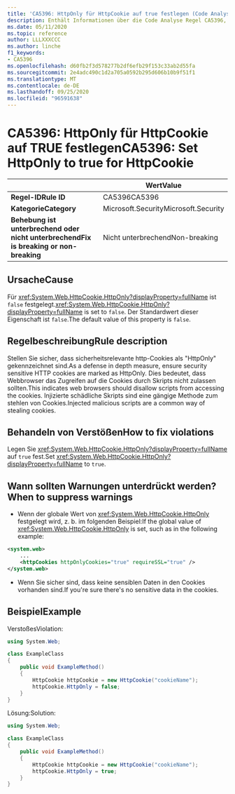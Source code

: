 ```yaml
---
title: 'CA5396: HttpOnly für HttpCookie auf true festlegen (Code Analyse)'
description: Enthält Informationen über die Code Analyse Regel CA5396, einschließlich der Gründe, der Behebung von Verstößen und der Zeit, zu der Sie unterdrückt werden soll.
ms.date: 05/11/2020
ms.topic: reference
author: LLLXXXCCC
ms.author: linche
f1_keywords:
- CA5396
ms.openlocfilehash: d60fb2f3d578277b2df6efb29f153c33ab2d55fa
ms.sourcegitcommit: 2e4adc490c1d2a705a0592b295d606b10b9f51f1
ms.translationtype: MT
ms.contentlocale: de-DE
ms.lasthandoff: 09/25/2020
ms.locfileid: "96591638"
---
```

# <a name="ca5396-set-httponly-to-true-for-httpcookie"></a><span data-ttu-id="13e89-103">CA5396: HttpOnly für HttpCookie auf TRUE festlegen</span><span class="sxs-lookup"><span data-stu-id="13e89-103">CA5396: Set HttpOnly to true for HttpCookie</span></span>

| | <span data-ttu-id="13e89-104">Wert</span><span class="sxs-lookup"><span data-stu-id="13e89-104">Value</span></span> |
|-|-|
| <span data-ttu-id="13e89-105">**Regel-ID**</span><span class="sxs-lookup"><span data-stu-id="13e89-105">**Rule ID**</span></span> |<span data-ttu-id="13e89-106">CA5396</span><span class="sxs-lookup"><span data-stu-id="13e89-106">CA5396</span></span>|
| <span data-ttu-id="13e89-107">**Kategorie**</span><span class="sxs-lookup"><span data-stu-id="13e89-107">**Category**</span></span> |<span data-ttu-id="13e89-108">Microsoft.Security</span><span class="sxs-lookup"><span data-stu-id="13e89-108">Microsoft.Security</span></span>|
| <span data-ttu-id="13e89-109">**Behebung ist unterbrechend oder nicht unterbrechend**</span><span class="sxs-lookup"><span data-stu-id="13e89-109">**Fix is breaking or non-breaking**</span></span> |<span data-ttu-id="13e89-110">Nicht unterbrechend</span><span class="sxs-lookup"><span data-stu-id="13e89-110">Non-breaking</span></span>|

## <a name="cause"></a><span data-ttu-id="13e89-111">Ursache</span><span class="sxs-lookup"><span data-stu-id="13e89-111">Cause</span></span>

<span data-ttu-id="13e89-112">Für <xref:System.Web.HttpCookie.HttpOnly?displayProperty=fullName> ist `false` festgelegt.</span><span class="sxs-lookup"><span data-stu-id="13e89-112"><xref:System.Web.HttpCookie.HttpOnly?displayProperty=fullName> is set to `false`.</span></span> <span data-ttu-id="13e89-113">Der Standardwert dieser Eigenschaft ist `false`.</span><span class="sxs-lookup"><span data-stu-id="13e89-113">The default value of this property is `false`.</span></span>

## <a name="rule-description"></a><span data-ttu-id="13e89-114">Regelbeschreibung</span><span class="sxs-lookup"><span data-stu-id="13e89-114">Rule description</span></span>

<span data-ttu-id="13e89-115">Stellen Sie sicher, dass sicherheitsrelevante http-Cookies als "HttpOnly" gekennzeichnet sind.</span><span class="sxs-lookup"><span data-stu-id="13e89-115">As a defense in depth measure, ensure security sensitive HTTP cookies are marked as HttpOnly.</span></span> <span data-ttu-id="13e89-116">Dies bedeutet, dass Webbrowser das Zugreifen auf die Cookies durch Skripts nicht zulassen sollten.</span><span class="sxs-lookup"><span data-stu-id="13e89-116">This indicates web browsers should disallow scripts from accessing the cookies.</span></span> <span data-ttu-id="13e89-117">Injizierte schädliche Skripts sind eine gängige Methode zum stehlen von Cookies.</span><span class="sxs-lookup"><span data-stu-id="13e89-117">Injected malicious scripts are a common way of stealing cookies.</span></span>

## <a name="how-to-fix-violations"></a><span data-ttu-id="13e89-118">Behandeln von Verstößen</span><span class="sxs-lookup"><span data-stu-id="13e89-118">How to fix violations</span></span>

<span data-ttu-id="13e89-119">Legen Sie <xref:System.Web.HttpCookie.HttpOnly?displayProperty=fullName> auf `true` fest.</span><span class="sxs-lookup"><span data-stu-id="13e89-119">Set <xref:System.Web.HttpCookie.HttpOnly?displayProperty=fullName> to `true`.</span></span>

## <a name="when-to-suppress-warnings"></a><span data-ttu-id="13e89-120">Wann sollten Warnungen unterdrückt werden?</span><span class="sxs-lookup"><span data-stu-id="13e89-120">When to suppress warnings</span></span>

- <span data-ttu-id="13e89-121">Wenn der globale Wert von <xref:System.Web.HttpCookie.HttpOnly> festgelegt wird, z. b. im folgenden Beispiel:</span><span class="sxs-lookup"><span data-stu-id="13e89-121">If the global value of <xref:System.Web.HttpCookie.HttpOnly> is set,  such as in the following example:</span></span>

```xml
<system.web>
    ...
    <httpCookies httpOnlyCookies="true" requireSSL="true" />
</system.web>
```

- <span data-ttu-id="13e89-122">Wenn Sie sicher sind, dass keine sensiblen Daten in den Cookies vorhanden sind.</span><span class="sxs-lookup"><span data-stu-id="13e89-122">If you're sure there's no sensitive data in the cookies.</span></span>

## <a name="example"></a><span data-ttu-id="13e89-123">Beispiel</span><span class="sxs-lookup"><span data-stu-id="13e89-123">Example</span></span>

<span data-ttu-id="13e89-124">Verstoßes</span><span class="sxs-lookup"><span data-stu-id="13e89-124">Violation:</span></span>

```csharp
using System.Web;

class ExampleClass
{
    public void ExampleMethod()
    {
        HttpCookie httpCookie = new HttpCookie("cookieName");
        httpCookie.HttpOnly = false;
    }
}
```

<span data-ttu-id="13e89-125">Lösung:</span><span class="sxs-lookup"><span data-stu-id="13e89-125">Solution:</span></span>

```csharp
using System.Web;

class ExampleClass
{
    public void ExampleMethod()
    {
        HttpCookie httpCookie = new HttpCookie("cookieName");
        httpCookie.HttpOnly = true;
    }
}
```
